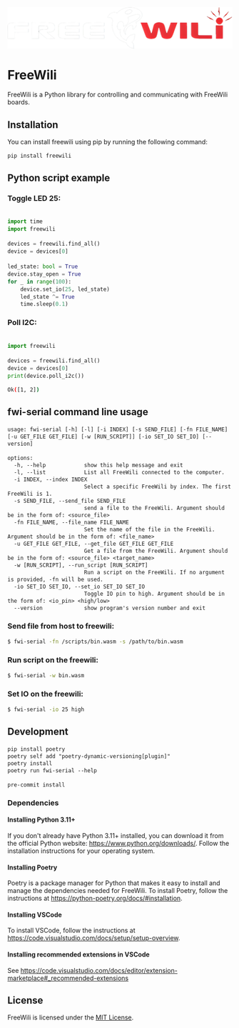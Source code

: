 ![](https://github.com/freewili/freewili-python/raw/master/logo.png)
# FreeWili

FreeWili is a Python library for controlling and communicating with FreeWili boards.

## Installation

You can install freewili using pip by running the following command:
```
pip install freewili
```
## Python script example

### Toggle LED 25:
```python

import time
import freewili

devices = freewili.find_all()
device = devices[0]

led_state: bool = True
device.stay_open = True
for _ in range(100):
    device.set_io(25, led_state)
    led_state ^= True
    time.sleep(0.1)
```

### Poll I2C:
```python

import freewili

devices = freewili.find_all()
device = devices[0]
print(device.poll_i2c())
```

```bash
Ok([1, 2])
```

## fwi-serial command line usage

```
usage: fwi-serial [-h] [-l] [-i INDEX] [-s SEND_FILE] [-fn FILE_NAME] [-u GET_FILE GET_FILE] [-w [RUN_SCRIPT]] [-io SET_IO SET_IO] [--version]

options:
  -h, --help            show this help message and exit
  -l, --list            List all FreeWili connected to the computer.
  -i INDEX, --index INDEX
                        Select a specific FreeWili by index. The first FreeWili is 1.
  -s SEND_FILE, --send_file SEND_FILE
                        send a file to the FreeWili. Argument should be in the form of: <source_file>
  -fn FILE_NAME, --file_name FILE_NAME
                        Set the name of the file in the FreeWili. Argument should be in the form of: <file_name>
  -u GET_FILE GET_FILE, --get_file GET_FILE GET_FILE
                        Get a file from the FreeWili. Argument should be in the form of: <source_file> <target_name>
  -w [RUN_SCRIPT], --run_script [RUN_SCRIPT]
                        Run a script on the FreeWili. If no argument is provided, -fn will be used.
  -io SET_IO SET_IO, --set_io SET_IO SET_IO
                        Toggle IO pin to high. Argument should be in the form of: <io_pin> <high/low>
  --version             show program's version number and exit
```

### Send file from host to freewili:

```bash
$ fwi-serial -fn /scripts/bin.wasm -s /path/to/bin.wasm
```

### Run script on the freewili:

```bash
$ fwi-serial -w bin.wasm
```

### Set IO on the freewili:

```bash
$ fwi-serial -io 25 high
```

## Development

```
pip install poetry
poetry self add "poetry-dynamic-versioning[plugin]"
poetry install
poetry run fwi-serial --help

pre-commit install
```

### Dependencies
#### Installing Python 3.11+

If you don't already have Python 3.11+ installed, you can download it from the official Python website: <https://www.python.org/downloads/>. Follow the installation instructions for your operating system.

#### Installing Poetry

Poetry is a package manager for Python that makes it easy to install and manage the dependencies needed for FreeWili. To install Poetry, follow the instructions at <https://python-poetry.org/docs/#installation>.

#### Installing VSCode

To install VSCode, follow the instructions at <https://code.visualstudio.com/docs/setup/setup-overview>.


#### Installing recommended extensions in VSCode

See https://code.visualstudio.com/docs/editor/extension-marketplace#_recommended-extensions



## License
FreeWili is licensed under the [MIT License](https://opensource.org/licenses/MIT).

